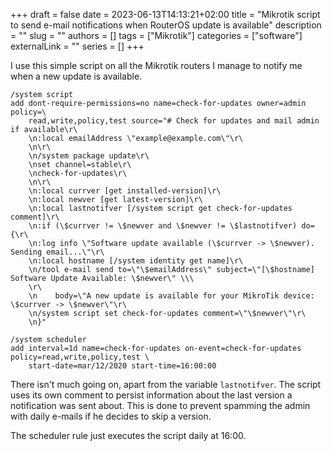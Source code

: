 +++ 
draft = false
date = 2023-06-13T14:13:21+02:00
title = "Mikrotik script to send e-mail notifications when RouterOS update is available"
description = ""
slug = ""
authors = []
tags = ["Mikrotik"]
categories = ["software"]
externalLink = ""
series = []
+++

I use this simple script on all the Mikrotik routers I manage to notify me
when a new update is available.
```
/system script
add dont-require-permissions=no name=check-for-updates owner=admin policy=\
    read,write,policy,test source="# Check for updates and mail admin if available\r\
    \n:local emailAddress \"example@example.com\"\r\
    \n\r\
    \n/system package update\r\
    \nset channel=stable\r\
    \ncheck-for-updates\r\
    \n\r\
    \n:local currver [get installed-version]\r\
    \n:local newver [get latest-version]\r\
    \n:local lastnotifver [/system script get check-for-updates comment]\r\
    \n:if (\$currver != \$newver and \$newver != \$lastnotifver) do={\r\
    \n:log info \"Software update available (\$currver -> \$newver). Sending email...\"\r\
    \n:local hostname [/system identity get name]\r\
    \n/tool e-mail send to=\"\$emailAddress\" subject=\"[\$hostname] Software Update Available: \$newver\" \\\
    \r\
    \n    body=\"A new update is available for your MikroTik device: \$currver -> \$newver\"\r\
    \n/system script set check-for-updates comment=\"\$newver\"\r\
    \n}"

/system scheduler
add interval=1d name=check-for-updates on-event=check-for-updates policy=read,write,policy,test \
    start-date=mar/12/2020 start-time=16:00:00
```

There isn't much going on, apart from the variable `lastnotifver`. The script
uses its own comment to persist information about the last version a
notification was sent about. This is done to prevent spamming the admin with
daily e-mails if he decides to skip a version.

The scheduler rule just executes the script daily at 16:00.
